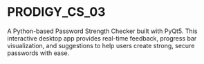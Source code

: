 # PRODIGY_CS_03
A Python-based Password Strength Checker built with PyQt5. This interactive desktop app provides real-time feedback, progress bar visualization, and suggestions to help users create strong, secure passwords with ease.
